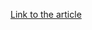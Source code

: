 [Link to the article](https://www.akamai.com/blog/security-research/atlassian-confluence-vulnerability-observations)
